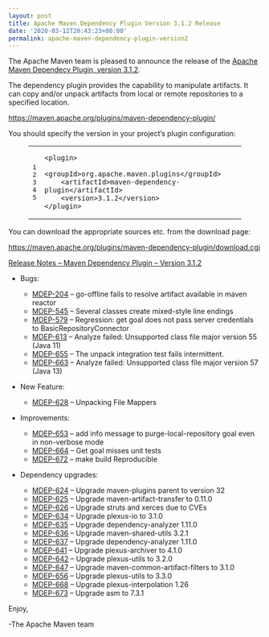 ```yaml
---
layout: post
title: Apache Maven Dependency Plugin Version 3.1.2 Release
date: '2020-03-12T20:43:23+00:00'
permalink: apache-maven-dependency-plugin-version2
---
```

<div class="entry-content"><p>The Apache Maven team is pleased to announce the release of the
<a href="https://maven.apache.org/plugins/maven-dependency-plugin/">Apache Maven Dependecy Plugin, version 3.1.2</a>.</p>

<p>The dependency plugin provides the capability to manipulate artifacts. It
can copy and/or unpack artifacts from local or remote repositories to a
specified location.</p>

<p><a href="https://maven.apache.org/plugins/maven-dependency-plugin/">https://maven.apache.org/plugins/maven-dependency-plugin/</a></p>

<p>You should specify the version in your project&rsquo;s plugin configuration:</p>

<figure class='code'><figcaption><span></span></figcaption><div class="highlight"><table><tr><td class="gutter"><pre class="line-numbers"><span class='line-number'>1</span>
<span class='line-number'>2</span>
<span class='line-number'>3</span>
<span class='line-number'>4</span>
<span class='line-number'>5</span>
</pre></td><td class='code'><pre><code class='xml'><span class='line'><span class="nt">&lt;plugin&gt;</span>
</span><span class='line'>    <span class="nt">&lt;groupId&gt;</span>org.apache.maven.plugins<span class="nt">&lt;/groupId&gt;</span>
</span><span class='line'>    <span class="nt">&lt;artifactId&gt;</span>maven-dependency-plugin<span class="nt">&lt;/artifactId&gt;</span>
</span><span class='line'>    <span class="nt">&lt;version&gt;</span>3.1.2<span class="nt">&lt;/version&gt;</span>
</span><span class='line'><span class="nt">&lt;/plugin&gt;</span>
</span></code></pre></td></tr></table></div></figure>


<p></p>

<p>You can download the appropriate sources etc. from the download page:</p>

<p><a href="https://maven.apache.org/plugins/maven-dependency-plugin/download.cgi">https://maven.apache.org/plugins/maven-dependency-plugin/download.cgi</a></p>

<!-- more -->


<p><a href="https://issues.apache.org/jira/secure/ReleaseNote.jspa?projectId=12317227&amp;version=12343772">Release Notes &ndash; Maven Dependency Plugin &ndash; Version 3.1.2</a></p>

<ul>
<li><p>Bugs:</p>

<ul>
<li><a href="https://issues.apache.org/jira/browse/MDEP-204">MDEP-204</a> &ndash; go-offline fails to resolve artifact available in maven reactor</li>
<li><a href="https://issues.apache.org/jira/browse/MDEP-545">MDEP-545</a> &ndash; Several classes create mixed-style line endings</li>
<li><a href="https://issues.apache.org/jira/browse/MDEP-579">MDEP-579</a> &ndash; Regression: get goal does not pass server credentials to BasicRepositoryConnector</li>
<li><a href="https://issues.apache.org/jira/browse/MDEP-613">MDEP-613</a> &ndash; Analyze failed: Unsupported class file major version 55 (Java 11)</li>
<li><a href="https://issues.apache.org/jira/browse/MDEP-655">MDEP-655</a> &ndash; The unpack integration test fails intermittent.</li>
<li><a href="https://issues.apache.org/jira/browse/MDEP-663">MDEP-663</a> &ndash; Analyze failed: Unsupported class file major version 57 (Java 13)</li>
</ul>
</li>
<li><p>New Feature:</p>

<ul>
<li><a href="https://issues.apache.org/jira/browse/MDEP-628">MDEP-628</a> &ndash; Unpacking File Mappers</li>
</ul>
</li>
<li><p>Improvements:</p>

<ul>
<li><a href="https://issues.apache.org/jira/browse/MDEP-653">MDEP-653</a> &ndash; add info message to purge-local-repository goal even in non-verbose mode</li>
<li><a href="https://issues.apache.org/jira/browse/MDEP-664">MDEP-664</a> &ndash; Get goal misses unit tests</li>
<li><a href="https://issues.apache.org/jira/browse/MDEP-672">MDEP-672</a> &ndash; make build Reproducible</li>
</ul>
</li>
<li><p>Dependency upgrades:</p>

<ul>
<li><a href="https://issues.apache.org/jira/browse/MDEP-624">MDEP-624</a> &ndash; Upgrade maven-plugins parent to version 32</li>
<li><a href="https://issues.apache.org/jira/browse/MDEP-625">MDEP-625</a> &ndash; Upgrade maven-artifact-transfer to 0.11.0</li>
<li><a href="https://issues.apache.org/jira/browse/MDEP-626">MDEP-626</a> &ndash; Upgrade struts and xerces due to CVEs</li>
<li><a href="https://issues.apache.org/jira/browse/MDEP-634">MDEP-634</a> &ndash; Upgrade plexus-io to 3.1.0</li>
<li><a href="https://issues.apache.org/jira/browse/MDEP-635">MDEP-635</a> &ndash; Upgrade dependency-analyzer 1.11.0</li>
<li><a href="https://issues.apache.org/jira/browse/MDEP-636">MDEP-636</a> &ndash; Upgrade maven-shared-utils 3.2.1</li>
<li><a href="https://issues.apache.org/jira/browse/MDEP-637">MDEP-637</a> &ndash; Upgrade dependency-analyzer 1.11.0</li>
<li><a href="https://issues.apache.org/jira/browse/MDEP-641">MDEP-641</a> &ndash; Upgrade plexus-archiver to 4.1.0</li>
<li><a href="https://issues.apache.org/jira/browse/MDEP-642">MDEP-642</a> &ndash; Upgrade plexus-utils to 3.2.0</li>
<li><a href="https://issues.apache.org/jira/browse/MDEP-647">MDEP-647</a> &ndash; Upgrade maven-common-artifact-filters to 3.1.0</li>
<li><a href="https://issues.apache.org/jira/browse/MDEP-656">MDEP-656</a> &ndash; Upgrade plexus-utils to 3.3.0</li>
<li><a href="https://issues.apache.org/jira/browse/MDEP-668">MDEP-668</a> &ndash; Upgrade plexus-interpolation 1.26</li>
<li><a href="https://issues.apache.org/jira/browse/MDEP-673">MDEP-673</a> &ndash; Upgrade asm to 7.3.1</li>
</ul>
</li>
</ul>


<p>Enjoy,</p>

<p>-The Apache Maven team</p>
</div>
